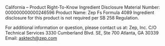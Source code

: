  
 
 
California – Product Right-To-Know Ingredient Disclosure 
Material Number: 000000000000246596 
Product Name: Zep Fs Formula 4089 
Ingredient disclosure for this product is not required per SB 258 Regulation. 
 
For additional information or question, please contact us at: 
Zep, Inc. 
C/O Technical Services 
3330 Cumberland Blvd. SE, Ste 700 
Atlanta, GA 30339 
Email: asktech@zep.com 
 
 
 
 
